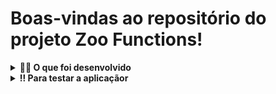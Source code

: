 
# Boas-vindas ao repositório do projeto Zoo Functions!
	
<details>
<summary><strong>🧑‍💻 O que foi desenvolvido</strong></summary><br />

  Sabendo das suas habilidades com `ES6`, `Higher Order Functions` e testes, a prefeitura da cidade te deu uma importante missão: organizar as informações do zoológico! 🐘
  
  Desenvolver funções que buscam informações sobre os animais do zoológico como: espécie e local de origem. Além disso, você também vai buscar dados sobre as pessoas que colaboram com a manutenção e cuidado do zoológico. 🧑‍🌾

</details>
	
<details>
<summary><strong>‼ Para testar a aplicaçãor</strong></summary><br />

1. Clone o repositório

	*  Use o comando: `git clone ;

* Entre na pasta do repositório que você acabou de clonar:

	*  `cd sd-022-b-project-zoo-functions`

2. Instale as dependências

	* Para isso, use o seguinte comando: `npm install` ;

</details>
